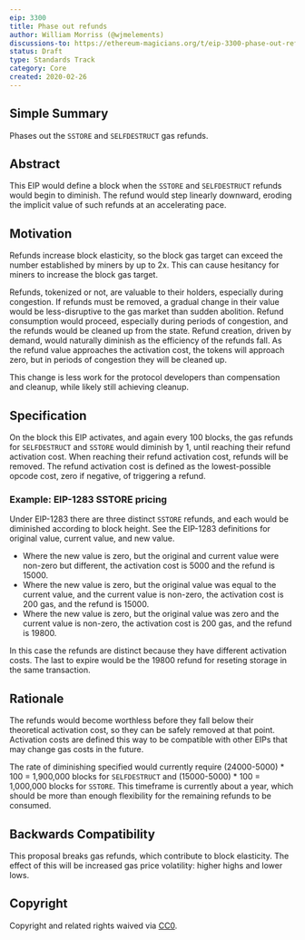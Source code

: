 ```yaml
---
eip: 3300
title: Phase out refunds
author: William Morriss (@wjmelements)
discussions-to: https://ethereum-magicians.org/t/eip-3300-phase-out-refunds/5434
status: Draft
type: Standards Track
category: Core
created: 2020-02-26
---
```


## Simple Summary
Phases out the `SSTORE` and `SELFDESTRUCT` gas refunds.

## Abstract
This EIP would define a block when the `SSTORE` and `SELFDESTRUCT` refunds would begin to diminish.
The refund would step linearly downward, eroding the implicit value of such refunds at an accelerating pace.

## Motivation
Refunds increase block elasticity, so the block gas target can exceed the number established by miners by up to 2x.
This can cause hesitancy for miners to increase the block gas target.

Refunds, tokenized or not, are valuable to their holders, especially during congestion.
If refunds must be removed, a gradual change in their value would be less-disruptive to the gas market than sudden abolition.
Refund consumption would proceed, especially during periods of congestion, and the refunds would be cleaned up from the state.
Refund creation, driven by demand, would naturally diminish as the efficiency of the refunds fall.
As the refund value approaches the activation cost, the tokens will approach zero, but in periods of congestion they will be cleaned up.

This change is less work for the protocol developers than compensation and cleanup, while likely still achieving cleanup.


## Specification
On the block this EIP activates, and again every 100 blocks, the gas refunds for `SELFDESTRUCT` and `SSTORE` would diminish by 1, until reaching their refund activation cost.
When reaching their refund activation cost, refunds will be removed.
The refund activation cost is defined as the lowest-possible opcode cost, zero if negative, of triggering a refund.


### Example: EIP-1283 SSTORE pricing
Under EIP-1283 there are three distinct `SSTORE` refunds, and each would be diminished according to block height.
See the EIP-1283 definitions for original value, current value, and new value.

* Where the new value is zero, but the original and current value were non-zero but different, the activation cost is 5000 and the refund is 15000.
* Where the new value is zero, but the original value was equal to the current value, and the current value is non-zero, the activation cost is 200 gas, and the refund is 15000.
* Where the new value is zero, but the original value was zero and the current value is non-zero, the activation cost is 200 gas, and the refund is 19800.

In this case the refunds are distinct because they have different activation costs.
The last to expire would be the 19800 refund for reseting storage in the same transaction.


## Rationale
The refunds would become worthless before they fall below their theoretical activation cost, so they can be safely removed at that point.
Activation costs are defined this way to be compatible with other EIPs that may change gas costs in the future.

The rate of diminishing specified would currently require (24000-5000) * 100 = 1,900,000 blocks for `SELFDESTRUCT` and (15000-5000) * 100 = 1,000,000 blocks for `SSTORE`.
This timeframe is currently about a year, which should be more than enough flexibility for the remaining refunds to be consumed.

## Backwards Compatibility
This proposal breaks gas refunds, which contribute to block elasticity.
The effect of this will be increased gas price volatility: higher highs and lower lows.

## Copyright
Copyright and related rights waived via [CC0](https://creativecommons.org/publicdomain/zero/1.0/).
